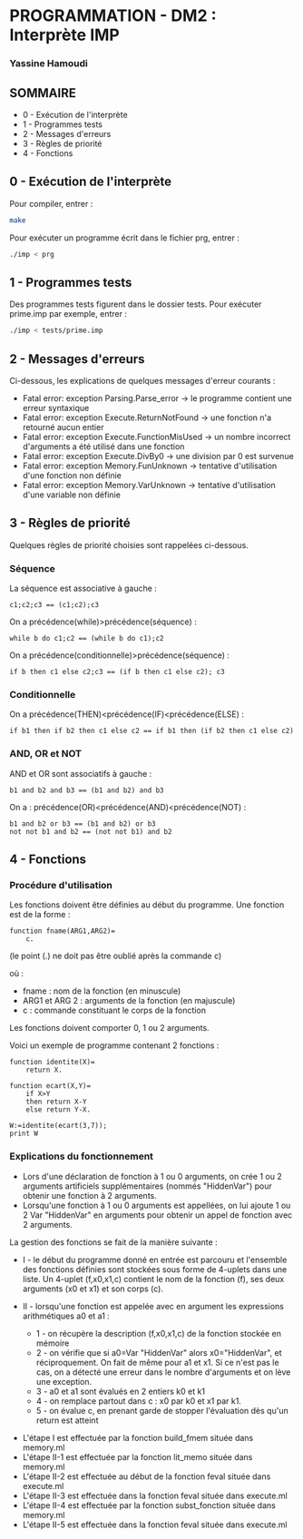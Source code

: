 PROGRAMMATION - DM2 : Interprète IMP
====================================

### Yassine Hamoudi

## SOMMAIRE

 * 0 - Exécution de l'interprète
 * 1 - Programmes tests
 * 2 - Messages d'erreurs
 * 3 - Règles de priorité
 * 4 - Fonctions


0 - Exécution de l'interprète
-----------------------------------------------------

Pour compiler, entrer :
```bash
make
```

Pour exécuter un programme écrit dans le fichier prg, entrer : 
```bash
./imp < prg
```


1 - Programmes tests
-----------------------------------------------------

Des programmes tests figurent dans le dossier tests. Pour exécuter prime.imp par exemple, entrer : 
```bash
./imp < tests/prime.imp
```


2 - Messages d'erreurs
-----------------------------------------------------

Ci-dessous, les explications de quelques messages d'erreur courants : 

 - Fatal error: exception Parsing.Parse_error     -> le programme contient une erreur syntaxique
 - Fatal error: exception Execute.ReturnNotFound  -> une fonction n'a retourné aucun entier
 - Fatal error: exception Execute.FunctionMisUsed -> un nombre incorrect d'arguments a été utilisé dans une fonction
 - Fatal error: exception Execute.DivBy0          -> une division par 0 est survenue
 - Fatal error: exception Memory.FunUnknown	      -> tentative d'utilisation d'une fonction non définie
 - Fatal error: exception Memory.VarUnknown	      -> tentative d'utilisation d'une variable non définie


3 - Règles de priorité
-----------------------------------------------------

Quelques règles de priorité choisies sont rappelées ci-dessous.

### Séquence

La séquence est associative à gauche : 
```
c1;c2;c3 == (c1;c2);c3
```

On a précédence(while)>précédence(séquence) : 
```
while b do c1;c2 == (while b do c1);c2
```

On a précédence(conditionnelle)>précédence(séquence) : 
```
if b then c1 else c2;c3 == (if b then c1 else c2); c3
```

### Conditionnelle

On a précédence(THEN)<précédence(IF)<précédence(ELSE) : 
```
if b1 then if b2 then c1 else c2 == if b1 then (if b2 then c1 else c2)
```

### AND, OR et NOT

AND et OR sont associatifs à gauche : 
```
b1 and b2 and b3 == (b1 and b2) and b3
```

On a : précédence(OR)<précédence(AND)<précédence(NOT) : 
```
b1 and b2 or b3 == (b1 and b2) or b3
not not b1 and b2 == (not not b1) and b2
```


4 - Fonctions
-----------------------------------------------------

### Procédure d'utilisation

Les fonctions doivent être définies au début du programme.
Une fonction est de la forme : 
```
function fname(ARG1,ARG2)=
    c.
```

(le point (.) ne doit pas être oublié après la commande c)

où :
 - fname : nom de la fonction (en minuscule)
 - ARG1 et ARG 2 : arguments de la fonction (en majuscule)
 - c : commande constituant le corps de la fonction

Les fonctions doivent comporter 0, 1 ou 2 arguments.

Voici un exemple de programme contenant 2 fonctions : 
```
function identite(X)=
    return X.

function ecart(X,Y)=
    if X>Y
    then return X-Y
    else return Y-X.

W:=identite(ecart(3,7));
print W
```

### Explications du fonctionnement

- Lors d'une déclaration de fonction à 1 ou 0 arguments, on crée 1 ou 2 arguments artificiels supplémentaires (nommés "HiddenVar") pour obtenir une fonction à 2 arguments.
- Lorsqu'une fonction à 1 ou 0 arguments est appellées, on lui ajoute 1 ou 2 Var "HiddenVar" en arguments pour obtenir un appel de fonction avec 2 arguments.

La gestion des fonctions se fait de la manière suivante : 

  * I - le début du programme donné en entrée est parcouru et l'ensemble des fonctions définies sont stockées sous forme de 4-uplets dans une liste. Un 4-uplet (f,x0,x1,c) contient le nom de la fonction (f), ses deux arguments (x0 et x1) et son corps (c).

  * II - lorsqu'une fonction est appelée avec en argument les expressions arithmétiques a0 et a1 :
    - 1 - on récupère la description (f,x0,x1,c) de la fonction stockée en mémoire
    - 2 - on vérifie que si a0=Var "HiddenVar" alors x0="HiddenVar", et réciproquement. On fait de même pour a1 et x1. Si ce n'est pas le cas, on a détecté une erreur dans le nombre d'arguments et on lève une exception.
    - 3 - a0 et a1 sont évalués en 2 entiers k0 et k1
    - 4 - on remplace partout dans c : x0 par k0 et x1 par k1.
    - 5 - on évalue c, en prenant garde de stopper l'évaluation dès qu'un return est atteint

- L'étape I est effectuée par la fonction build_fmem située dans memory.ml
- L'étape II-1 est effectuée par la fonction lit_memo située dans memory.ml
- L'étape II-2 est effectuée au début de la fonction feval située dans execute.ml
- L'étape II-3 est effectuée dans la fonction feval située dans execute.ml
- L'étape II-4 est effectuée par la fonction subst_fonction située dans memory.ml
- L'étape II-5 est effectuée dans la fonction feval située dans execute.ml

